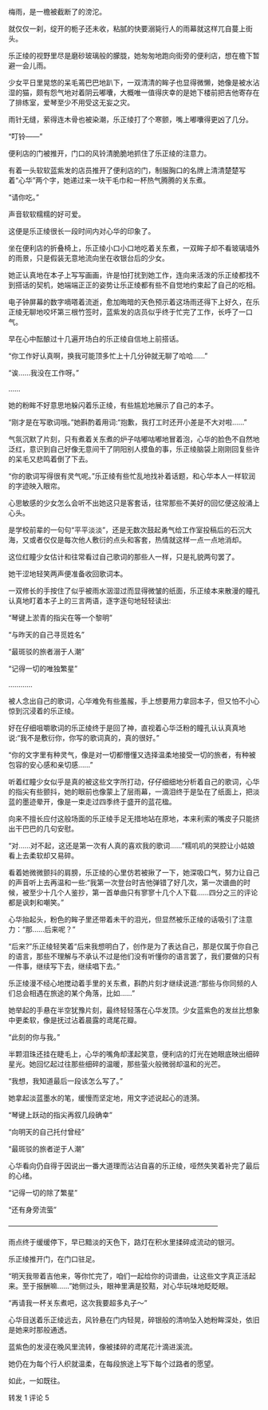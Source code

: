 梅雨，是一檐被截断了的滂沱。

就仅仅一刹，绽开的栀子还未收，粘腻的快要溺毙行人的雨幕就这样兀自蔓上街头。

乐正绫的视野里尽是磨砂玻璃般的朦胧，她匆匆地跑向街旁的便利店，想在檐下暂避一会儿雨。

少女平日里晃悠的呆毛蔫巴巴地趴下，一双清清的眸子也显得微懒，她像是被水沾湿的猫，颇有怨气地对着阴云嘟囔，大概唯一值得庆幸的是她下楼前把吉他寄存在了排练室，爱琴至少不用受这无妄之灾。

雨针无缝，萦得连木骨也被染潮，乐正绫打了个寒颤，嘴上嘟囔得更凶了几分。

“叮铃——”

便利店的门被推开，门口的风铃清脆脆地抓住了乐正绫的注意力。

有着一头软软蓝紫发的店员推开了便利店的门，制服胸口的名牌上清清楚楚写着“心华”两个字，她递过来一块干毛巾和一杯热气腾腾的关东煮。

“请你吃。”

声音软软糯糯的好可爱。

这便是乐正绫很长一段时间内对心华的印象了。



坐在便利店的折叠椅上，乐正绫小口小口地吃着关东煮，一双眸子却不看玻璃墙外的雨景，只是假装无意地流向坐在收银台后的少女。

她正认真地在本子上写写画画，许是怕打扰到她工作，连向来活泼的乐正绫都找不到搭话的契机，她端端正正的姿势让乐正绫都有些不自觉地约束起了自己的吃相。

电子钟屏幕的数字嘀嗒着流逝，愈加晦暗的天色预示着这场雨还得下上好久，在乐正绫无聊地咬坏第三根竹签时，蓝紫发的店员似乎终于忙完了工作，长呼了一口气。

早在心中酝酿过十几遍开场白的乐正绫自信地上前搭话。

“你工作好认真啊，换我可能顶多忙上十几分钟就无聊了哈哈……”

“诶……我没在工作呀。”

……

她的粉眸不好意思地躲闪着乐正绫，有些尴尬地展示了自己的本子。

“刚才是在写歌词哦。”她斟酌着用词:“抱歉，我打工时还开小差是不大对啦……”

气氛沉默了片刻，只有煮着关东煮的炉子咕嘟咕嘟地冒着泡，心华的脸色不自然地泛红，意识到自己好像无意间干了阴阳别人摸鱼的事，乐正绫脑袋上刚刚回复些许的呆毛又悲鸣着倒了下去。

“你的歌词写得很有灵气呢。”乐正绫有些忙乱地找补着话题，和心华本人一样软润的字迹映入眼帘。

心思敏感的少女怎么会听不出她这只是客套话，往常那些不美好的回忆便这般涌上心头。

是学校前辈的一句句“平平淡淡”，还是无数次鼓起勇气给工作室投稿后的石沉大海，又或者仅仅是每次他人敷衍的点头和客套，热情就这样一点一点地消却。

这位红瞳少女估计和往常看过自己歌词的那些人一样，只是礼貌两句罢了。

她干涩地轻笑两声便准备收回歌词本。

一双修长的手按住了似乎被雨水洇湿过而显得微皱的纸面，乐正绫本来散漫的瞳孔认真地盯着本子上的三言两语，逐字逐句地轻轻读出:



“琴键上淤青的指尖在等一个黎明”

“与昨天的自己寻觅姓名”

“最斑驳的旅者溺于人潮”

“记得一切的唯独繁星”

…………



被人念出自己的歌词，心华难免有些羞赧，手上想要用力拿回本子，但又怕不小心惊到沉浸着的乐正绫。

好在仔细咀嚼歌词的乐正绫终于是回了神，直视着心华泛粉的瞳孔认认真真地说:“我不是敷衍你，你写的歌词真的，真的很好。”

“你的文字里有种灵气，像是对一切都懵懂又选择温柔地接受一切的旅者，有种被包容的安心感和亲切感……”

听着红瞳少女似乎是真的被这些文字所打动，仔仔细细地分析着自己的歌词，心华的指尖有些颤抖，她的眼前也像蒙上了层雨幕，一滴泪终于是坠在了纸面上，把淡蓝的墨迹晕开，像是一束走过四季终于盛开的蓝花楹。

向来不擅长应付这般场面的乐正绫手足无措地站在原地，本来利索的嘴皮子只能挤出干巴巴的几句安慰。

“对……对不起，这还是第一次有人真的喜欢我的歌词……”糯叽叽的哭腔让小姑娘看上去柔软却又易碎。

看着她微微颤抖的肩膀，乐正绫的心里仿若被揪了一下，她深吸口气，努力让自己的声音听上去再温和一些:“我第一次登台时吉他弹错了好几次，第一次谱曲的时候，被至少十几个人鉴抄，第一首单曲只有寥寥十几个人下载……四分之三的评论都是讽刺和嘲笑。”

心华抬起头，粉色的眸子里还带着未干的泪光，但显然被乐正绫的话吸引了注意力：“那……后来呢？”

“后来?”乐正绫轻笑着“后来我想明白了，创作是为了表达自己，那是仅属于你自己的语言，那些不理解与不承认不过是他们没有听懂你的语言罢了，我们要做的只有一件事，继续写下去，继续唱下去。”

乐正绫漫不经心地搅动着手里的关东煮，斟酌片刻才继续说道:“那些与你同频的人们总会相遇在旅途的某个角落，比如……”

她举起的手悬在半空犹豫片刻，最终轻轻落在心华发顶。少女蓝紫色的发丝比想象中更柔软，像是抚过沾着晨露的鸢尾花瓣。



“此刻的你与我。”



半颗泪珠还挂在睫毛上，心华的嘴角却漾起笑意，便利店的灯光在她眼底映出细碎星光。她回忆起过往那些细碎的温暖，那些萤火般微弱却温和的光芒。

“我想，我知道最后一段该怎么写了。”

她拿起淡蓝墨水的笔，缓慢而坚定地，用文字述说起心的涟漪。



“琴键上跃动的指尖再叙几段确幸”

“向明天的自己托付曾经”

“最斑驳的旅者逆于人潮”



心华看向仍自得于因说出一番大道理而沾沾自喜的乐正绫，哑然失笑着补完了最后的心绪。



“记得一切的除了繁星”

“还有身旁流萤”

——————————————————————————————



雨点终于缓缓停下，早已黯淡的天色下，路灯在积水里揉碎成流动的银河。

乐正绫推开门，在门口驻足。

“明天我带着吉他来，等你忙完了，咱们一起给你的词谱曲，让这些文字真正活起来。至于报酬嘛……”她侧过头，眼神里满是狡黠，对心华玩味地眨眨眼。

“再请我一杯关东煮吧，这次我要超多丸子～”

心华目送着乐正绫远去，风铃悬在门内轻晃，碎银般的清响坠入她粉眸深处，依旧是她来时那般通透。

蓝紫色的发浸在晚风里流转，像被揉碎的鸢尾花汁滴进溪流。

她仍在为每个行人织就温柔，在每段旅途上写下每个过路者的愿望。

如此，一如既往。




转发
1
评论
5
